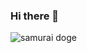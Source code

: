### Hi there 👋
![samurai doge](https://user-images.githubusercontent.com/112954170/213908156-02229b36-9f69-4f35-922a-5c49a1a9851e.jpg)
<!--
**delapzzz/delapzzz** is a ✨ _special_ ✨ repository because its `README.md` (this file) appears on your GitHub profile.

Here are some ideas to get you started:

- 🔭 I’m currently working on ...
- 🌱 I’m currently learning ...
- 👯 I’m looking to collaborate on ...
- 🤔 I’m looking for help with ...
- 💬 Ask me about ...
- 📫 How to reach me: ...
- 😄 Pronouns: ...
- ⚡ Fun fact: ...
-->
